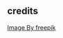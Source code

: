 ## credits

<a href="https://www.freepik.com/free-ai-image/3d-rendering-camera-with-photo-film_94958810.htm#query=book%20session%20photography%20canon%20mark%20iii&position=5&from_view=search&track=ais_ai_generated&uuid=18e045ae-3bf0-467e-9eb5-3a4d979e0345">Image By freepik</a>